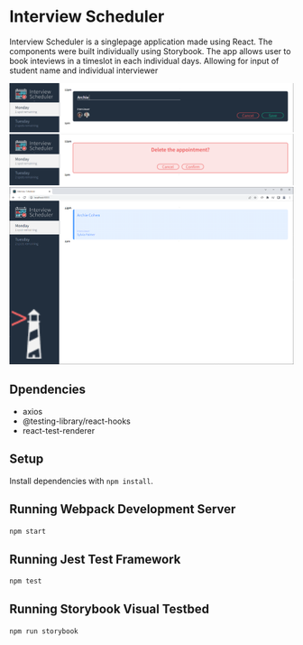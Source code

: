 # Interview Scheduler

Interview Scheduler is a singlepage application made using React. The components were built individually using Storybook. The app allows user to book inteviews in a timeslot in each individual days. Allowing for input of student name and individual interviewer

![Interview edit](https://github.com/mercuriousreign/scheduler/blob/master/docs/Interview%20Book.png?raw=true)
![Interview delete](https://github.com/mercuriousreign/scheduler/blob/master/docs/Delete%20Interview.png?raw=true)
![Full view](https://github.com/mercuriousreign/scheduler/blob/master/docs/Interview%20Scheduler.png?raw=true)

## Dpendencies

- axios
- @testing-library/react-hooks
- react-test-renderer


## Setup

Install dependencies with `npm install`.

## Running Webpack Development Server

```sh
npm start
```

## Running Jest Test Framework

```sh
npm test
```

## Running Storybook Visual Testbed

```sh
npm run storybook
```
